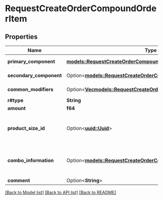 # RequestCreateOrderCompoundOrderItem

## Properties

Name | Type | Description | Notes
------------ | ------------- | ------------- | -------------
**primary_component** | [**models::RequestCreateOrderCompoundOrderItemComponent**](RequestCreateOrderCompoundOrderItemComponent.md) | Main component. | 
**secondary_component** | Option<[**models::RequestCreateOrderCompoundOrderItemComponent**](RequestCreateOrderCompoundOrderItemComponent.md)> | Minor component. | [optional]
**common_modifiers** | Option<[**Vec<models::RequestCreateOrderModifier>**](RequestCreateOrderModifier.md)> | Indivisible modifiers. | [optional]
**r#type** | **String** |  | 
**amount** | **f64** | Quantity. | 
**product_size_id** | Option<[**uuid::Uuid**](uuid::Uuid.md)> | Size ID. Required if a stock list item has a size scale. | [optional]
**combo_information** | Option<[**models::RequestCreateOrderComboItemInformation**](RequestCreateOrderComboItemInformation.md)> | Combo details if combo includes order item. | [optional]
**comment** | Option<**String**> | Comment. | [optional]

[[Back to Model list]](../README.md#documentation-for-models) [[Back to API list]](../README.md#documentation-for-api-endpoints) [[Back to README]](../README.md)


